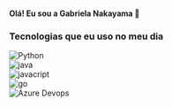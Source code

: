 
#### Olá! Eu sou a Gabriela Nakayama 👋

### Tecnologias que eu uso no meu dia

<div style="display: inline_block"br/>
<Img alinhar="centro" alt="Python" altura = "30" largura = " 40 " src="https://img.shields.io/badge/Python-14354C?style=for-the-badge&logo=python&logoColor=white"/>
<div style="display: inline_block"br/>
<Img alinar="center" alt="java" altura = "30" largura = " 40 " src="https://img.shields.io/badge/Java-ED8B00?style=for-the-badge&logo=openjdk&logoColor=white"/>
<div stye="display: inline_block"br/>
<Img alinhar="center" alt="javacript" altura = "30" largura = " 40 " src="https://img.shields.io/badge/JavaScript-323330?style=for-the-badge&logo=javascript&logoColor=F7DF1E"/>
<div style="display: inline_block"br/>
<Img alinhar="center" alt="go" altura = "30" largura = " 40 " src="https://img.shields.io/badge/Go-00ADD8?style=for-the-badge&logo=go&logoColor=white"/>
<div style="display: inline_block"br/>
<Img alinhar="center" alt="Azure Devops" altura = "30" largura = " 40 " src="https://img.shields.io/badge/Azure_DevOps-0078D7?style=for-the-badge&logo=azure-devops&logoColor=white"/>
